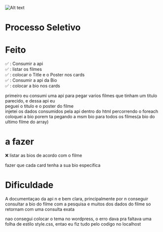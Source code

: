 ![Alt text](https://www.convertte.com.br/cvtt/wp-content/themes/cvtt_v3/assets/images/logo.png)

# Processo Seletivo
# Feito

:white_check_mark: : Consumir a api </br>
:white_check_mark: : listar os filmes</br>
:white_check_mark: : colocar o Title e o Poster nos cards</br>
:white_check_mark: : Consumir a api da Bio</br>
:white_check_mark: : colocar a bio nos cards</br>



primeiro eu consumi uma api para pegar varios filmes que tinham um titulo parecido, e dessa api eu </br>peguei o titulo e o poster do filme</br>
injetei os dados consumidos pela api dentro do html percorrendo o foreach</br>
coloquei a bio porem ta pegando a msm bio para todos os filmes(a bio do ultimo filme do array)</br>

# a fazer
:x: listar as bios de acordo com o filme</br>

fazer que cada card tenha a sua bio especifica</br>

# Dificuldade 
A documentaçao da api n e bem clara, principalmente por n conseguir consultar a bio do filme com a pesquisa e muitos dos dados do filme so retornam com uma consulta exata</br>


nao consegui colocar o tema no wordpress, o erro dava pra faltava uma folha de estilo style.css, entao eu fiz tudo pelo codigo no localhost</br>
